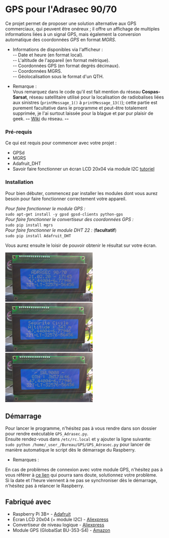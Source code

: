 
# GPS pour l'Adrasec 90/70
  
Ce projet permet de proposer une solution alternative aux GPS commerciaux, qui peuvent être onéreux ; il offre un affichage de multiples informations liées à un signal GPS, mais également la conversion automatique des coordonnées _GPS_ en format _MGRS_.  
  
* Informations de disponibles via l'afficheur :  
-- Date et heure (en format local).  
-- L'altitude de l'appareil (en format métrique).  
-- Coordonnées GPS (en format degrés décimaux).  
-- Coordonnées MGRS.  
-- Géolocalisation sous le format d'un QTH.

* Remarque :  
Vous remarquez dans le code qu'il est fait mention du réseau **Cospas-Sarsat**, réseau satellitaire utilisé pour la localisation de radiobalises liées aux sinistres (``printMessage_1()`` à ``printMessage_13()``); cette partie est purement facultative dans le programme et peut-être totalement supprimée, je l'ai surtout laissée pour la blague et par pur plaisir de geek.  **--** [Wiki](https://fr.wikipedia.org/wiki/Cospas-Sarsat) du réseau. **--**

### Pré-requis

Ce qui est requis pour commencer avec votre projet :
- GPSd
- MGRS
- Adafruit_DHT
- Savoir faire fonctionner un écran LCD 20x04 via module I2C [tutoriel](https://raspberrypi-tutorials.fr/controlez-un-ecran-lcd-hd44780-via-i2c-avec-le-raspberry-pi/)

### Installation

Pour bien débuter, commencez par installer les modules dont vous aurez besoin pour faire fonctionner correctement votre appareil.

_Pour faire fonctionner le module GPS :_  
``sudo apt-get install -y gpsd gpsd-clients python-gps``  
_Pour faire fonctionner le convertiseur des coordonnées GPS :_  
``sudo pip install mgrs``  
_Pour faire fonctionner le module DHT 22 :_ (**facultatif**)  
``sudo pip install Adafruit_DHT``  

Vous aurez ensuite le loisir de pouvoir obtenir le résultat sur votre écran.

<img src="https://raw.githubusercontent.com/Raxgahrax/GPS_Adrasec/master/Images/Screen_1.jpg" height= "155"> <img src="https://raw.githubusercontent.com/Raxgahrax/GPS_Adrasec/master/Images/Screen_2.jpg" height= "155"> <img src="https://raw.githubusercontent.com/Raxgahrax/GPS_Adrasec/master/Images/Screen_3.jpg" height= "155">

## Démarrage

Pour lancer le programme, n'hésitez pas à vous rendre dans son dossier pour rendre exécutable ``GPS_Adrasec.py``.  
Ensuite rendez-vous dans ``/etc/rc.local`` et y ajouter la ligne suivante:  
``sudo python /home/_user_/Bureau/GPS/GPS_Adrasec.py`` pour lancer de manière automatique le script dès le démarrage du Raspberry.

* Remarques :

En cas de problèmes de connexion avec votre module GPS, n'hésitez pas à vous référer à [ce lien](https://stackoverflow.com/a/34967951) qui pourra sans doute, solutionnez votre problème.  
Si la date et l'heure viennent à ne pas se synchroniser dès le démarrage, n'hésitez pas à relancer le Raspberry.

## Fabriqué avec

* Raspberry Pi 3B+ - [Adafruit](https://www.adafruit.com/product/3775)
* Écran LCD 20x04 (+ module I2C) - [Aliexpress](https://fr.aliexpress.com/item/710350488.html?spm=a2g0s.9042311.0.0.481f6c37MmyCNt)
* Convertiseur de niveau logique - [Aliexpress](https://fr.aliexpress.com/item/32996331532.html?spm=a2g0s.9042311.0.0.481f6c37MmyCNt)
* Module GPS (GlobalSat BU-353-S4) - [Amazon](https://www.amazon.fr/GlobalSat-BU-353-S4-R%C3%A9cepteur-SiRF-Star/dp/B008200LHW)

